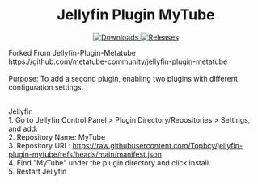 <h1 align="center">Jellyfin Plugin MyTube</h1>
<p align="center">
<a href="https://github.com/Topbcy/jellyfin-plugin-mytube">
<img alt="Downloads" src="https://img.shields.io/github/downloads/Topbcy/jellyfin-plugin-mytube/total">
</a>
<a href="https://github.com/Topbcy/jellyfin-plugin-mytube/releases">
<img alt="Releases" src="https://img.shields.io/github/v/release/Topbcy/jellyfin-plugin-mytube?include_prereleases&logo=smartthings">
</a> 
</p>
Forked From Jellyfin-Plugin-Metatube</br>
https://github.com/metatube-community/jellyfin-plugin-metatube</br>
<br>Purpose: To add a second plugin, enabling two plugins with different configuration settings.<br>

<br>Jellyfin
<br> 1. Go to Jellyfin Control Panel > Plugin Directory/Repositories > Settings, and add:
<br> 2. Repository Name: MyTube
<br> 3. Repository URL: https://raw.githubusercontent.com/Topbcy/jellyfin-plugin-mytube/refs/heads/main/manifest.json
<br> 4. Find "MyTube" under the plugin directory and click Install.
<br> 5. Restart Jellyfin
